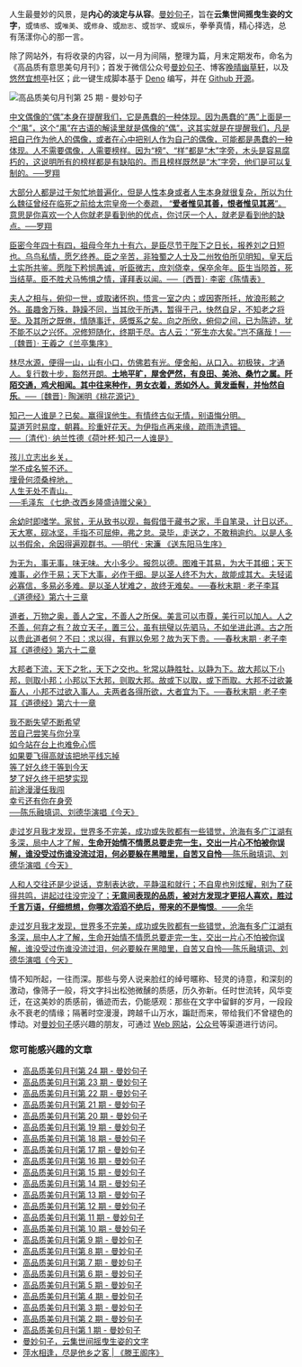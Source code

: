 人生最曼妙的风景，是**内心的淡定与从容**。[曼妙句子](https://read.lovejade.cn/)，旨在**云集世间摇曳生姿的文字**，或`情感`、或`唯美`、或`修身`、或`励志`、或`哲学`、或`娱乐`，拳拳真情，精心择选，总有荡漾你心的那一言。

除了网站外，有将收录的内容，以一月为间隔，整理为篇，月末定期发布，命名为《高品质有意思美句月刊》；首发于微信公众号[曼妙句子](https://mp.weixin.qq.com/mp/appmsgalbum?__biz=Mzk0NzI5NjQ3Mg==&action=getalbum&album_id=2103726193429512196)、博客[晚晴幽草轩](https://www.jeffjade.com)，以及[悠然宜想亭](https://forum.lovejade.cn/)社区；此一键生成脚本基于 [Deno](https://nicelinks.site/post/602d30aad099ff5688618591) 编写，并在 [Github 开源](https://github.com/nicejade/sentences-monthly-newsletter)。

![高品质美句月刊第 25 期 - 曼妙句子](https://image.nicelinks.site/jpg/nice-links-025.jpg)

[中文偶像的“偶”本身在提醒我们，它是愚蠢的一种体现。因为愚蠢的“愚”上面是一个“禺”，这个“禺”在古语的解读里就是偶像的“偶”，这其实就是在提醒我们，凡是把自己作为他人的偶像，或者在心中把别人作为自己的偶像，可能都是愚蠢的一种体现。人不需要偶像，人需要榜样。因为“榜”、“样”都是“木”字旁，木头是容易腐朽的，这说明所有的榜样都是有缺陷的。而且榜样既然是“木”字旁，他们是可以复制的。──罗翔](https://read.lovejade.cn/p/6554e6f99ee2a35ce709c5db) 

[大部分人都是过于匆忙地普遍化，但是人性本身或者人生本身就很复杂，所以为什么魏征曾经在临死之前给太宗皇帝一个奏疏， “**爱者惟见其善，恨者惟见其恶**”。意思是你喜欢一个人你就老是看到他的优点，你讨厌一个人，就老是看到他的缺点。──罗翔](https://read.lovejade.cn/p/6554e6879ee2a35ce709c5d6) 

[臣密今年四十有四，祖母今年九十有六，是臣尽节于陛下之日长，报养刘之日短也。乌鸟私情，愿乞终养。臣之辛苦，非独蜀之人士及二州牧伯所见明知，皇天后土实所共鉴。愿陛下矜悯愚诚，听臣微志，庶刘侥幸，保卒余年。臣生当陨首，死当结草。臣不胜犬马怖惧之情，谨拜表以闻。──〔西晋〕· 李密《陈情表》](https://read.lovejade.cn/p/6554dbd29ee2a35ce709c577) 

[夫人之相与，俯仰一世，或取诸怀抱，悟言一室之内；或因寄所托，放浪形骸之外。虽趣舍万殊，静躁不同，当其欣于所遇，暂得于己，快然自足，不知老之将至。及其所之既倦，情随事迁，感慨系之矣。向之所欣，俯仰之间，已为陈迹，犹不能不以之兴怀。况修短随化，终期于尽。古人云：“死生亦大矣。”岂不痛哉！──〔魏晋〕· 王羲之《兰亭集序》](https://read.lovejade.cn/p/6554db4a9ee2a35ce709c56c) 

[林尽水源，便得一山，山有小口，仿佛若有光。便舍船，从口入。初极狭，才通人。复行数十步，豁然开朗。**土地平旷，屋舍俨然，有良田、美池、桑竹之属。阡陌交通，鸡犬相闻。其中往来种作，男女衣着，悉如外人。黄发垂髫，并怡然自乐**。──〔魏晋〕· 陶渊明《桃花源记》](https://read.lovejade.cn/p/6554d9919ee2a35ce709c558) 

[知己一人谁是？已矣。赢得误他生。有情终古似无情，别语悔分明。   
莫道芳时易度，朝暮。珍重好花天。为伊指点再来缘，疏雨洗遗钿。   
──〔清代〕· 纳兰性德《荷叶杯·知己一人谁是》](https://read.lovejade.cn/p/6554d9369ee2a35ce709c550) 

[孩儿立志出乡关，   
学不成名誓不还。   
埋骨何须桑梓地，   
人生无处不青山。   
──毛泽东 《七绝·改西乡隆盛诗赠父亲》
](https://read.lovejade.cn/p/6554d8a99ee2a35ce709c54e) 

[余幼时即嗜学。家贫，无从致书以观，每假借于藏书之家，手自笔录，计日以还。天大寒，砚冰坚，手指不可屈伸，弗之怠。录毕，走送之，不敢稍逾约。以是人多以书假余，余因得遍观群书。──明代 · 宋濂 《送东阳马生序》](https://read.lovejade.cn/p/6554d8569ee2a35ce709c54a) 

[为无为，事无事，味无味。大小多少。报怨以德。图难于其易，为大于其细；天下难事，必作于易；天下大事，必作于细。是以圣人终不为大，故能成其大。夫轻诺必寡信，多易必多难。是以圣人犹难之，故终无难矣。──春秋末期 · 老子李耳《道德经》第六十三章](https://read.lovejade.cn/p/6554d7449ee2a35ce709c53b) 

[道者，万物之奥，善人之宝，不善人之所保。美言可以市尊，美行可以加人。人之不善，何弃之有？故立天子，置三公，虽有拱璧以先驷马，不如坐进此道。古之所以贵此道者何？不曰：求以得，有罪以免邪？故为天下贵。──春秋末期 · 老子李耳《道德经》第六十二章](https://read.lovejade.cn/p/6554d7389ee2a35ce709c539) 

[大邦者下流，天下之牝，天下之交也。牝常以静胜牡，以静为下。故大邦以下小邦，则取小邦；小邦以下大邦，则取大邦。故或下以取，或下而取。大邦不过欲兼畜人，小邦不过欲入事人。夫两者各得所欲，大者宜为下。──春秋末期 · 老子李耳《道德经》第六十一章](https://read.lovejade.cn/p/6554d7269ee2a35ce709c537) 

[我不断失望不断希望   
苦自己尝笑与你分享   
如今站在台上也难免心慌   
如果要飞得高就该把地平线忘掉   
等了好久终于等到今天   
梦了好久终于把梦实现   
前途漫漫任我闯   
幸亏还有你在身旁   
──陈乐融填词、刘德华演唱《今天》](https://read.lovejade.cn/p/6554d64d9ee2a35ce709c535) 

[走过岁月我才发现，世界多不完美，成功或失败都有一些错觉，沧海有多广江湖有多深，局中人才了解，**生命开始情不情愿总要走完一生，交出一片心不怕被你误解，谁没受过伤谁没流过泪，何必要躲在黑暗里，自苦又自怜**──陈乐融填词、刘德华演唱《今天》](https://read.lovejade.cn/p/6554d5fd9ee2a35ce709c533) 

[人和人交往还是少说话，克制表达欲，平静温和就行；不自卑也別炫耀，别为了获得共鸣，讲起过往没完没了；**无意间表现的品质，被对方发现才更招人喜欢，胜过千言万语，仔细想想，你哪次滔滔不绝后，带来的不是悔恨**。——余华](https://read.lovejade.cn/p/6554d4af9ee2a35ce709c531) 

[走过岁月我才发现，世界多不完美，成功或失败都有一些错觉，沧海有多广江湖有多深，局中人才了解，生命开始情不情愿总要走完一生，交出一片心不怕被你误解，谁没受过伤谁没流过泪，何必要躲在黑暗里，自苦又自怜──陈乐融填词、刘德华演唱《今天》](https://read.lovejade.cn/p/654cf15932592d3c21993a9f) 

情不知所起，一往而深。那些与旁人说来脸红的绰号暱称、轻灵的诗意，和深刻的激动，像筛子一般，将文字抖出松弛微醺的质感，历久弥新。任时世流转，风华变迁，在这美妙的质感前，循迹而去，仍能感观：那些在文字中留鲜的岁月，一段段永不衰老的情缘；隔著时空漫漫，跨越千山万水，蹁跹而来，带给我们不曾褪色的悸动。对[曼妙句子](http://read.lovejade.cn/)感兴趣的朋友，可通过 [Web 网站](http://read.lovejade.cn/)，[公众号](https://mp.weixin.qq.com/mp/appmsgalbum?__biz=Mzk0NzI5NjQ3Mg==&action=getalbum&album_id=2103726193429512196)等渠道进行访问。

### 您可能感兴趣的文章

- [高品质美句月刊第 24 期 - 曼妙句子](https://forum.lovejade.cn/d/308-24)
- [高品质美句月刊第 23 期 - 曼妙句子](https://forum.lovejade.cn/d/302-23)
- [高品质美句月刊第 22 期 - 曼妙句子](https://forum.lovejade.cn/d/295-22)
- [高品质美句月刊第 21 期 - 曼妙句子](https://forum.lovejade.cn/d/289-21)
- [高品质美句月刊第 20 期 - 曼妙句子](https://forum.lovejade.cn/d/284-20)
- [高品质美句月刊第 19 期 - 曼妙句子](https://forum.lovejade.cn/d/277-19)
- [高品质美句月刊第 18 期 - 曼妙句子](https://forum.lovejade.cn/d/270-18)
- [高品质美句月刊第 17 期 - 曼妙句子](https://forum.lovejade.cn/d/261-17)
- [高品质美句月刊第 16 期 - 曼妙句子](https://forum.lovejade.cn/d/257-16)
- [高品质美句月刊第 15 期 - 曼妙句子](https://forum.lovejade.cn/d/251-15)
- [高品质美句月刊第 14 期 - 曼妙句子](https://forum.lovejade.cn/d/236-14)
- [高品质美句月刊第 13 期 - 曼妙句子](https://forum.lovejade.cn/d/236-13)
- [高品质美句月刊第 12 期 - 曼妙句子](https://forum.lovejade.cn/d/224-12)
- [高品质美句月刊第 11 期 - 曼妙句子](https://forum.lovejade.cn/d/212-11)
- [高品质美句月刊第 10 期 - 曼妙句子](https://forum.lovejade.cn/d/208-10)
- [高品质美句月刊第 9 期 - 曼妙句子](https://forum.lovejade.cn/d/196-9)
- [高品质美句月刊第 8 期 - 曼妙句子](https://forum.lovejade.cn/d/183-8)
- [高品质美句月刊第 7 期 - 曼妙句子](https://forum.lovejade.cn/d/171-7)
- [高品质美句月刊第 6 期 - 曼妙句子](https://forum.lovejade.cn/d/144-4)
- [高品质美句月刊第 5 期 - 曼妙句子](https://forum.lovejade.cn/d/153-5)
- [高品质美句月刊第 4 期 - 曼妙句子](https://forum.lovejade.cn/d/144-4)
- [高品质美句月刊第 3 期 - 曼妙句子](https://forum.lovejade.cn/d/136-3)
- [高品质美句月刊第 2 期 - 曼妙句子](https://forum.lovejade.cn/d/124-2)
- [高品质美句月刊第 1 期 - 曼妙句子](https://forum.lovejade.cn/d/113-1)
- [曼妙句子，云集世间摇曳生姿的文字](https://forum.lovejade.cn/d/111)
- [萍水相逢，尽是他乡之客 | 《滕王阁序》](https://forum.lovejade.cn/d/73)